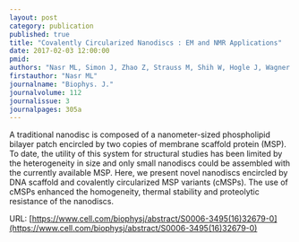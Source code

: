 ```yaml
---
layout: post
category: publication
published: true
title: "Covalently Circularized Nanodiscs : EM and NMR Applications"
date: 2017-02-03 12:00:00
pmid: 
authors: "Nasr ML, Simon J, Zhao Z, Strauss M, Shih W, Hogle J, Wagner G"
firstauthor: "Nasr ML"
journalname: "Biophys. J."
journalvolume: 112
journalissue: 3
journalpages: 305a
---
```


A traditional nanodisc is composed of a nanometer-sized phospholipid bilayer patch encircled by two copies of membrane scaffold protein (MSP). To date, the utility of this system for structural studies has been limited by the heterogeneity in size and only small nanodiscs could be assembled with the currently available MSP. Here, we present novel nanodiscs encircled by DNA scaffold and covalently circularized MSP variants (cMSPs). The use of cMSPs enhanced the homogeneity, thermal stability and proteolytic resistance of the nanodiscs.

URL: [https://www.cell.com/biophysj/abstract/S0006-3495(16)32679-0](https://www.cell.com/biophysj/abstract/S0006-3495(16)32679-0)
